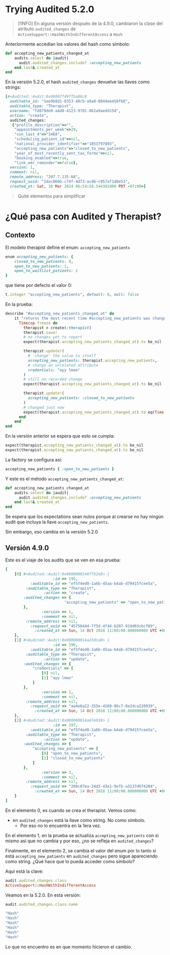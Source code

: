 # Trying Audited 5.2.0

> [!INFO]
> En alguna versión después de la 4.9.0, cambiaron la clase del atributo `audited_changes` de `ActiveSupport::HashWithIndifferentAccess` a `Hash`

Anteriormente accedían los valores del hash como símbolo:
```ruby
def accepting_new_patients_changed_at
    audits.select do |audit|
      audit.audited_changes.include? :accepting_new_patients
    end.last&.created_at
end
```

En la versión 5.2.0, el hash `audited_changes` devuelve las llaves como strings:
```ruby
[#<Audited::Audit:0x00007f49ffba86c8
  auditable_id: "1ee9b8d1-8353-40cb-a9a0-0044ee450f60",
  auditable_type: "Therapist",
  username: "fd879de0-a4d0-4123-9701-862a9aedd15d",
  action: "create",
  audited_changes:
   {"profile_description"=>"",
    "appointments_per_week"=>29,
    "ssn_last_4"=>"3468",
    "scheduling_patient_id"=>nil,
    "national_provider_identifier"=>"1053797893",
    "accepting_new_patients"=>"closed_to_new_patients",
    "year_of_most_recently_sent_tax_forms"=>nil,
    "booking_enabled"=>true,
    "link_emr_reminder"=>false},
  version: 1,
  comment: nil,
  remote_address: "207.7.135.68",
  request_uuid: "2dac066b-c74f-4d73-acd6-c957af1d8e53",
  created_at: Sat, 30 Mar 2024 06:54:58.544301000 PDT -07:00>]
```

> Quité elementos para simplificar

# ¿Qué pasa con Audited y Therapist?

## Contexto

El modelo therapist define el enum: `accepting_new_patients`
```ruby
enum accepting_new_patients: {
    closed_to_new_patients: 0,
    open_to_new_patients: 1,
    open_to_waitlist_patients: 2
}
```

que tiene por defecto el valor 0:
```ruby
t.integer "accepting_new_patients", default: 0, null: false
```

En la prueba:
```ruby
describe "#accepting_new_patients_changed_at" do
    it "returns the most recent time #accepting_new_patients was changed" do
      Timecop.freeze do
        therapist = create(:therapist)
        therapist.save!
        # no changes yet to report
        expect(therapist.accepting_new_patients_changed_at).to be_nil

        therapist.update!(
          # 'change' the value to itself
          accepting_new_patients: therapist.accepting_new_patients,
          # change an unrelated attribute
          credentials: "ayy lmao"
        )
        # still no recorded change
        expect(therapist.accepting_new_patients_changed_at).to be_nil

        therapist.update!(
          accepting_new_patients: :closed_to_new_patients
        )
        # changed just now
        expect(therapist.accepting_new_patients_changed_at).to eq(Time.current)
      end
    end
end
```

En la versión anterior se espera que esto se cumpla:
```ruby
expect(therapist.accepting_new_patients_changed_at).to be_nil
expect(therapist.accepting_new_patients_changed_at).to be_nil
```

La factory se configura así:
```ruby
accepting_new_patients { :open_to_new_patients }
```

Y este es el método `accepting_new_patients_changed_at`:
```ruby
def accepting_new_patients_changed_at
    audits.select do |audit|
      audit.audited_changes.include? :accepting_new_patients
    end.last&.created_at
end
```

Se espera que los expectations sean nulos porque al crearse no hay ningún audit que incluya la llave `accepting_new_patients`.

Sin embargo, eso cambia en la versión 5.2.0

## Versión 4.9.0

Este es el viaje de los audits que se ven en esa prueba:
```ruby
[
    [0] #<Audited::Audit:0x0000000148f762e8> {
                     :id => 195,
           :auditable_id => "ef5f4ed0-1a6b-45aa-b4ab-d79415fcee5a",
         :auditable_type => "Therapist",
                 :action => "create",
        :audited_changes => {
                          "accepting_new_patients" => "open_to_new_patients",
        },
                :version => 1,
                :comment => nil,
         :remote_address => nil,
           :request_uuid => "45750444-7f5d-4f44-b207-919d03cbcf89",
             :created_at => Sun, 14 Oct 2018 11:00:00.000000000 UTC +00:00
    },
    [1] #<Audited::Audit:0x000000014a23dca0> {
                     :id => 196,
           :auditable_id => "ef5f4ed0-1a6b-45aa-b4ab-d79415fcee5a",
         :auditable_type => "Therapist",
                 :action => "update",
        :audited_changes => {
            "credentials" => [
                [0] nil,
                [1] "ayy lmao"
            ]
        },
                :version => 2,
                :comment => nil,
         :remote_address => nil,
           :request_uuid => "aa4e6a22-355e-4169-86c7-8e2dca220939",
             :created_at => Sun, 14 Oct 2018 11:00:00.000000000 UTC +00:00
    },
    [2] #<Audited::Audit:0x000000014a67e918> {
                     :id => 197,
           :auditable_id => "ef5f4ed0-1a6b-45aa-b4ab-d79415fcee5a",
         :auditable_type => "Therapist",
                 :action => "update",
        :audited_changes => {
            "accepting_new_patients" => [
                [0] "open_to_new_patients",
                [1] "closed_to_new_patients"
            ]
        },
                :version => 3,
                :comment => nil,
         :remote_address => nil,
           :request_uuid => "209c07ea-24d3-43e1-9efb-a3137d674204",
             :created_at => Sun, 14 Oct 2018 11:00:00.000000000 UTC +00:00
    }
]
```

En el elemento 0, es cuando se crea el therapist. Vemos como:
- en `audited_changes` está la llave como string. No como símbolo.
	- Por eso no lo encuentra en la 1era vez.

En el elemento 1, en la prueba se actualiza `accepting_new_patients` con si mismo así que no cambia y por eso, ¿no se refleja en `audited_changes`?

Finalmente, en el elemento 2, se cambia el valor del enum por lo tanto si está `accepting_new_patients` en `audited_changes` pero sigue apareciendo como string. ¿Qué hace que lo pueda acceder como símbolo?

Aquí está la clave:
```ruby
audit.audited_changes.class
ActiveSupport::HashWithIndifferentAccess
```

Veamos en la 5.2.0. En esta versión:
```ruby
audit.audited_changes.class.name

"Hash"
"Hash"
"Hash"
"Hash"
"Hash"
"Hash"
```

Lo que no encuentro es en que momento hicieron el cambio.